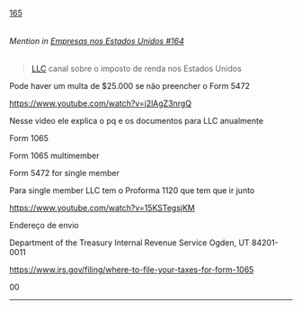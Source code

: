 [165](https://github.com/guilhermeprokisch/ideias/issues/165) 
###### 




 ######  Mention in [Empresas nos Estados Unidos #164](Empresas-nos-Estados-Unidos-#164)  
 > [LLC](LLC) canal sobre o imposto de renda nos Estados Unidos


Pode haver um multa de $25.000 se não preencher o Form 5472


https://www.youtube.com/watch?v=j2lAgZ3nrgQ


Nesse video ele explica o pq e os documentos para LLC anualmente


Form 1065


Form 1065 multimember


Form 5472 for single member


Para single member LLC tem o Proforma 1120 que tem que ir junto


https://www.youtube.com/watch?v=15KSTegsjKM


Endereço de envio

Department of the Treasury
Internal Revenue Service
Ogden, UT
84201-0011

https://www.irs.gov/filing/where-to-file-your-taxes-for-form-1065


00

-------------------------------------------------------------------------------

